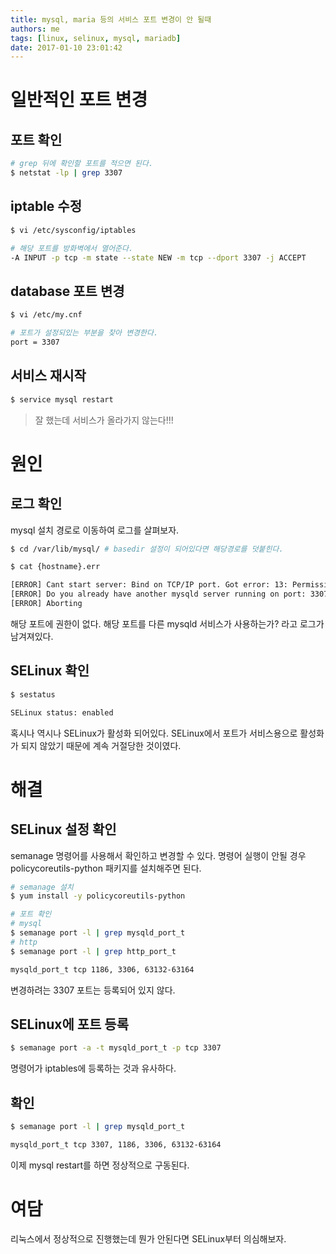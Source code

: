 ```yaml
---
title: mysql, maria 등의 서비스 포트 변경이 안 될때
authors: me
tags: [linux, selinux, mysql, mariadb]
date: 2017-01-10 23:01:42
---
```


# 일반적인 포트 변경

## 포트 확인

```bash
# grep 뒤에 확인할 포트를 적으면 된다.
$ netstat -lp | grep 3307
```

## iptable 수정

```bash
$ vi /etc/sysconfig/iptables

# 해당 포트를 방화벽에서 열어준다.
-A INPUT -p tcp -m state --state NEW -m tcp --dport 3307 -j ACCEPT
```

## database 포트 변경

```bash
$ vi /etc/my.cnf

# 포트가 설정되있는 부분을 찾아 변경한다.
port = 3307
```

## 서비스 재시작

```bash
$ service mysql restart
```

> 잘 했는데 서비스가 올라가지 않는다!!!

# 원인

## 로그 확인

mysql 설치 경로로 이동하여 로그를 살펴보자.

```bash
$ cd /var/lib/mysql/ # basedir 설정이 되어있다면 해당경로를 덧붙힌다.

$ cat {hostname}.err

[ERROR] Cant start server: Bind on TCP/IP port. Got error: 13: Permission denied
[ERROR] Do you already have another mysqld server running on port: 3307 ?
[ERROR] Aborting
```

해당 포트에 권한이 없다. 해당 포트를 다른 mysqld 서비스가 사용하는가? 라고 로그가 남겨져있다.

## SELinux 확인

```bash
$ sestatus

SELinux status: enabled
```

혹시나 역시나 SELinux가 활성화 되어있다.
SELinux에서 포트가 서비스용으로 활성화가 되지 않았기 때문에 계속 거절당한 것이였다.

# 해결

## SELinux 설정 확인

semanage 명령어를 사용해서 확인하고 변경할 수 있다.
명령어 실행이 안될 경우 policycoreutils-python 패키지를 설치해주면 된다.

```bash
# semanage 설치
$ yum install -y policycoreutils-python

# 포트 확인
# mysql
$ semanage port -l | grep mysqld_port_t
# http
$ semanage port -l | grep http_port_t

mysqld_port_t tcp 1186, 3306, 63132-63164
```

변경하려는 3307 포트는 등록되어 있지 않다.

## SELinux에 포트 등록

```bash
$ semanage port -a -t mysqld_port_t -p tcp 3307
```

명령어가 iptables에 등록하는 것과 유사하다.

## 확인

```bash
$ semanage port -l | grep mysqld_port_t

mysqld_port_t tcp 3307, 1186, 3306, 63132-63164
```

이제 mysql restart를 하면 정상적으로 구동된다.

# 여담

리눅스에서 정상적으로 진행했는데 뭔가 안된다면 SELinux부터 의심해보자.
